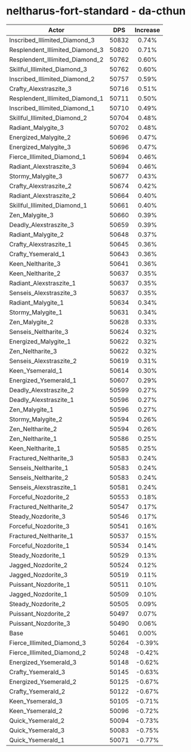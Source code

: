 # neltharus-fort-standard - da-cthun
| Actor | DPS | Increase |
|---|:---:|:---:|
|Inscribed_Illimited_Diamond_3|50832|0.74%|
|Resplendent_Illimited_Diamond_3|50820|0.71%|
|Resplendent_Illimited_Diamond_2|50762|0.60%|
|Skillful_Illimited_Diamond_3|50762|0.60%|
|Inscribed_Illimited_Diamond_2|50757|0.59%|
|Crafty_Alexstraszite_3|50716|0.51%|
|Resplendent_Illimited_Diamond_1|50711|0.50%|
|Inscribed_Illimited_Diamond_1|50710|0.49%|
|Skillful_Illimited_Diamond_2|50704|0.48%|
|Radiant_Malygite_3|50702|0.48%|
|Energized_Malygite_2|50696|0.47%|
|Energized_Malygite_3|50696|0.47%|
|Fierce_Illimited_Diamond_1|50694|0.46%|
|Radiant_Alexstraszite_3|50694|0.46%|
|Stormy_Malygite_3|50677|0.43%|
|Crafty_Alexstraszite_2|50674|0.42%|
|Radiant_Alexstraszite_2|50664|0.40%|
|Skillful_Illimited_Diamond_1|50661|0.40%|
|Zen_Malygite_3|50660|0.39%|
|Deadly_Alexstraszite_3|50659|0.39%|
|Radiant_Malygite_2|50648|0.37%|
|Crafty_Alexstraszite_1|50645|0.36%|
|Crafty_Ysemerald_1|50643|0.36%|
|Keen_Neltharite_3|50641|0.36%|
|Keen_Neltharite_2|50637|0.35%|
|Radiant_Alexstraszite_1|50637|0.35%|
|Senseis_Alexstraszite_3|50637|0.35%|
|Radiant_Malygite_1|50634|0.34%|
|Stormy_Malygite_1|50631|0.34%|
|Zen_Malygite_2|50628|0.33%|
|Senseis_Neltharite_3|50624|0.32%|
|Energized_Malygite_1|50622|0.32%|
|Zen_Neltharite_3|50622|0.32%|
|Senseis_Alexstraszite_2|50619|0.31%|
|Keen_Ysemerald_1|50614|0.30%|
|Energized_Ysemerald_1|50607|0.29%|
|Deadly_Alexstraszite_2|50599|0.27%|
|Deadly_Alexstraszite_1|50596|0.27%|
|Zen_Malygite_1|50596|0.27%|
|Stormy_Malygite_2|50594|0.26%|
|Zen_Neltharite_2|50594|0.26%|
|Zen_Neltharite_1|50586|0.25%|
|Keen_Neltharite_1|50585|0.25%|
|Fractured_Neltharite_3|50583|0.24%|
|Senseis_Neltharite_1|50583|0.24%|
|Senseis_Neltharite_2|50583|0.24%|
|Senseis_Alexstraszite_1|50581|0.24%|
|Forceful_Nozdorite_2|50553|0.18%|
|Fractured_Neltharite_2|50547|0.17%|
|Steady_Nozdorite_3|50546|0.17%|
|Forceful_Nozdorite_3|50541|0.16%|
|Fractured_Neltharite_1|50537|0.15%|
|Forceful_Nozdorite_1|50534|0.14%|
|Steady_Nozdorite_1|50529|0.13%|
|Jagged_Nozdorite_2|50524|0.12%|
|Jagged_Nozdorite_3|50519|0.11%|
|Puissant_Nozdorite_1|50511|0.10%|
|Jagged_Nozdorite_1|50509|0.10%|
|Steady_Nozdorite_2|50505|0.09%|
|Puissant_Nozdorite_2|50497|0.07%|
|Puissant_Nozdorite_3|50490|0.06%|
|Base|50461|0.00%|
|Fierce_Illimited_Diamond_3|50264|-0.39%|
|Fierce_Illimited_Diamond_2|50248|-0.42%|
|Energized_Ysemerald_3|50148|-0.62%|
|Crafty_Ysemerald_3|50145|-0.63%|
|Energized_Ysemerald_2|50125|-0.67%|
|Crafty_Ysemerald_2|50122|-0.67%|
|Keen_Ysemerald_3|50105|-0.71%|
|Keen_Ysemerald_2|50096|-0.72%|
|Quick_Ysemerald_2|50094|-0.73%|
|Quick_Ysemerald_3|50083|-0.75%|
|Quick_Ysemerald_1|50071|-0.77%|
